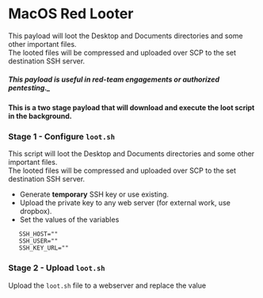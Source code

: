 # MacOS Red Looter
This payload will loot the Desktop and Documents directories and some other important files.  
The looted files will be compressed and uploaded over SCP to the set destination SSH server.  
##### This payload is useful in red-team engagements or **authorized** pentesting._

#### This is a two stage payload that will download and execute the loot script in the background.

### Stage 1  - Configure `loot.sh`
This script will loot the Desktop and Documents directories and some other important files.  
The looted files will be compressed and uploaded over SCP to the set destination SSH server.
  - Generate **temporary** SSH key or use existing.
  - Upload the private key to any web server (for external work, use dropbox).
  - Set the values of the variables
```
   SSH_HOST=""
   SSH_USER=""
   SSH_KEY_URL=""
```

### Stage 2 - Upload `loot.sh` 
Upload the `loot.sh` file to a webserver and replace the value _<SCRIPT URL>_ with the URL of the webserver in `payload.txt`.  
  _If you use the URl to the raw file on github the first stage will take longer since it's a long URL which makes it more noticable._

##### Originally tested with OM.G Cable but should work for all the duckyscript based devices
